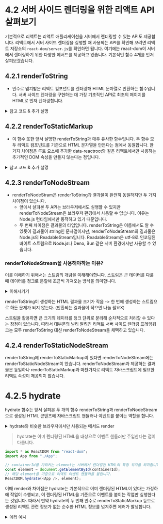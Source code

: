 # 4.2 서버 사이드 렌더링을 위한 리액트 API 살펴보기

기본적으로 리액트는 리액트 애플리케이션을 서버에서 렌더링할 수 있는 API도 제공합니다.
리액트에서 서버 사이드 렌더링을 실행할 때 사용되는 API를 확인해 보려면 리액트 저장소의 `react-dom/server.js`를 확인하면 됩니다. 여기에는 react-dom이 서버에서 렌더링하기 위한 다양한 메서드를 제공하고 있습니다.
기본적인 함수 4개를 먼저 살펴보겠습니다.

## 4.2.1 renderToString

- 인수로 넘겨받은 리액트 컴포넌트를 렌더링해 HTML 문자열로 반환하는 함수입니다. 서버 사이드 렌더링을 구현하는 데 가장 기초적인 API로 최초의 페이지를 HTML로 먼저 렌더링합니다.

<details>
<summary>참고 코드 & 추가 설명</summary>

```ts
import ReactDOMServer from "react-dom/server";

function ChildrenComponent({ fruits }: { fruits: Array<string> }) {
  useEffect(() => {
    console.log(fruits);
  }, [fruits]);

  function handleClick() {
    console.log("hello");
  }

  return (
    <ul>
      {fruits.map((fruit) => (
        <li key={fruit} onClick={handleClick}>
          {fruit}
        </li>
      ))}
    </ul>
  );
}

function SampleComponent() {
  return (
    <>
      <div>hello</div>
      <ChildrenComponent fruit={["apple", "banana", "peach"]} />
    </>
  );
}

const result = ReactDOMServer.renderToString(
  React.createElement("div", { id: "root" }, <SampleComponent />)
);
```

```ts
<div id="root" data-reactroot="">
  <div>hello</div>
  <ul>
    <li>apple</li>
    <li>banana</li>
    <li>peach</li>
  </ul>
</div>
```

이 코드는 renderToString을 사용해 실제 브라우저가 그려야할 HTML 결과로 만들어낸 모습입니다.

> 결과물을 보면 useEffect와 같은 훅과 handleClick과 같은 이벤트 핸들러는 결과물에 포함되지 않습니다.

renderToString은 인수로 주어진 리액트 컴포넌트를 기준으로 빠르게 브라우저가 렌더링할 수 있는 HTML을 제공하는 데 목적이 있는 함수이기 때문입니다. 즉, 클라이언트에서 실행되는 자바스크립트 코드를 포함시키거나 렌더링하는 역할까지 해주지는 않습니다.

그리고 추가로 주목할 점은 div#root에 있는 data-reactroot 속성입니다. 이 속성은 리액트 컴포넌트의 루트 엘리먼트가 무엇인지 식별하는 역할을 합니다. (이 속성은 이후 hydrate함수에서 루트를 식별하는 기준점이 됩니다.)

</details>

## 4.2.2 renderToStaticMarkup

- 이 함수 또한 앞서 설명한 renderToString과 매우 유사한 함수입니다. 두 함수 모두 리액트 컴포넌트를 기준으로 HTML 문자열을 만든다는 점에서 동일합니다. 한 가지 차이점은 루트 요소에 추가한 data-reactroot와 같은 리액트에서만 사용하는 추가적인 DOM 속성을 만들지 않는다는 점입니다.

<details>
<summary>참고 코드 & 추가 설명</summary>

```ts
// ..앞 부분 동일

const result = ReactDOMServer.renderToStaticMarkup(
  React.createElement("div", { id: "root" }, <SampleComponent />)
);
```

<summary>결과</summary>

```ts
<div id="root">
  <div>hello</div>
  <ul>
    <li>apple</li>
    <li>banana</li>
    <li>peach</li>
  </ul>
</div>
```

이렇게 바꿔서 실행한 결과 리액트와 관련된 코드인 data-reactroot가 사라진 완전히 순수한 HTML 문자열이 반환된다는 것을 확인할 수 있습니다.
이 함수를 실행한 결과로 렌더링을 수행하면 클라이언트에서는 리액트에서 제공하는 useEffect와 같은 브라우저 API를 절대로 실행할 수 없습니다. 만약 renderToStaticMarkup의 결과물을 기반으로 리액트의 자바스크립트 이벤트 리스너를 등록하는 hydrate를 수행하면 hydrate를 수행하지 않는다는 가정하에 순수한 HTML만 반환하기 때문에 서버와 클라이언트의 내용이 맞지 않다는 에러가 발생합니다.
따라서 renderToStaticMarkup은 리액트의 이벤트 리스너가 필요 없는 완전히 순수한 HTML을 만들 때만 사용됩니다.

</details>

## 4.2.3 renderToNodeStream

- renderToNodeStram은 renderToString과 결과물이 완전히 동일하지만 두 가지 차이점이 있습니다.
  - 앞에서 살펴본 두 API는 브라우저에서도 실행할 수 있지만 renderToNodeStream은 브라우저 환경에서 사용할 수 없습니다. 이유는 Node.js 런타임에서만 동작하고 있기 때문입니다.
  - 두 번째 차이점은 결과물의 타입입니다. renderToString은 이름에서도 알 수 있듯이 결과물이 string인 문자열이지만, renderToNodeStream의 결과물은 Node.js의 ReadableStream입니다. ReadableStream은 utf-8로 인코딩된 바이트 스트림으로 Node.js나 Deno, Bun 같은 서버 환경에서만 사용할 수 있습니다.

### renderToNodeStream을 사용해야하는 이유?

이를 이해하기 위해서는 스트림의 개념을 이해해야합니다.
스트림은 큰 데이터를 다룰 때 데이터를 청크로 분할해 조금씩 가져오는 방식을 의미합니다.

<details>
<summary>이해시키기</summary>
유튜브와 같은 웹에서 동영상을 보는 상황을 상상해보면 유튜브 영상을 보기 위해 전체 영상을 다운받지 않고 사용자가 볼 수 있는 몇 초라도 먼저 다운로드되면 그 부분을 먼저 보여주고, 이후에 계속해서 영상을 다운로드합니다.
</details>

renderToString이 생성하는 HTML 결과물 크기가 작음 -> 한 번에 생성하는 스트림으로 하든 문제가 되지 않는다. (반환되는 결과물이 작으면 나눌 필요X)

스트림을 활용하면 큰 크기의 데이터를 청크 단위로 분리해 순차적으로 처리할 수 있다는 장점이 있습니다.
따라서 대부분의 널리 알려진 리액트 서버 사이드 렌더링 프레임워크는 모두 renderToString 대신 renderToNodeStream을 채택하고 있습니다.

## 4.2.4 renderToStaticNodeStream

renderToString에 renderToStaticMarkup이 있다면
renderToNodeStream에는 renderToStaticNodeStream이 있습니다.
renderToNodeStream과 제공하는 결과물은 동일하나 renderToStaticMarkup과 마찬가지로 리액트 자바스크립트에 필요한 리액트 속성이 제공되지 않습니다.

# 4.2.5 hydrate

hydrate 함수는 앞서 살펴본 두 개의 함수 renderToString과 renderToNodeStream으로 생성된 HTML 콘텐츠에 자바스크립트 핸들러나 이벤트를 붙이는 역할을 합니다.

<details>
<summary>hydrate와 비슷한 브라우저에서만 사용되는 메서드 render</summary>

```ts
import * as ReactDOM from "react-dom";
import App from "./App";

const rootElement = document.getElementById("root");

ReactDOM.render(<App />, rootElement);
```

보통 react 프로젝트를 생성하면 index.jsx에서 이와 같은 render메서드를 찾아볼 수 있습니다.
render 함수는 컴포넌트와 HTML의 요소를 인수로 받습니다. render는 클라이언트에서만 실행되는 렌더링과 이벤트 핸들러 추가 등 리액트를 기반으로 한 온전한 웹페이지를 만드는데 필요한 모든 작업을 수행합니다.

</details>

> hydrate는 이미 렌더링된 HTML을 대상으로 이벤트 핸들러만 주입한다는 점이 다릅니다.

```ts
import * as ReactDOM from "react-dom";
import App from "./App";

// containerId를 가리키는 element는 서버에서 렌더링된 HTML의 특정 위치를 의미합니다.
const element = document.getElementById(containerId);
// 해당 element를 기준으로 리액트 이벤트 핸들러를 붙입니다.
ReactDOM.hydrate(<App />, element);
```

이때 render와 차이점은 hydrate는 기본적으로 이미 렌더링된 HTML이 있다는 가정하에 작업이 수행되고, 이 렌더링된 HTML을 기준으로 이벤트를 붙이는 작업만 실행한다는 것입니다. 따라서 만약 hydrate의 두 번째 인수로 renderToStaticMarkup 등으로 생성된 리액트 관련 정보가 없는 순수한 HTML 정보를 넘겨주면 에러가 발생합니다.

<details>
<summary>에러 예시</summary>

```html
<!DOCTYPE html>
<head>
    <title>React App</title>
</head>
<body>
    <!-- root에 아무런 HTML도 없을 때 -->
    <div id="root"></div>
</body>
</html>
```

```ts
function App() {
  return <span>안녕하세요.</span>;
}

import * as ReactDOM from "react-dom";

import App from "./App";

const rootElement = document.getElementById("root");

// Warning: Expected server HTML to contain a matching <span> in <div>.
// at Span
// at App

ReactDOM.hydrate(<App />, rootElement);
```

서버에서 제공받은 HTML에 App 컴포넌트에 있는 것과 마찬가지로 <span/>이 있기를 기대했지만 이 요소가 없다는 경고 문구가 출력됩니다. 이는 hydrate가 서버에서 제공해 준 HTML이 클라이언트의 결과물과 같을 것이라는 가정하에 실행된다는 것을 의미합니다. 이 예제를 기준으로 설명하면, rootElement 내부에는 <App />을 렌더링한 정보가 이미 포함돼 있어야만 hydrate를 실행할 수 있다는 것을 의미합니다.
따라서 hydrate로 넘겨준 두 번째 인수에는 이미 renderToString 등으로 렌더링된 정적인 HTML 정보가 반드시 담겨 있어야 합니다. 아무것도 없는 빈 HTML에 이 정보를 렌더링하는 render와의 차이점이 바로 이것입니다.

</details>
